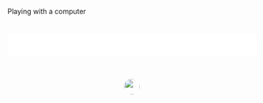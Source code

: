 Playing with a computer

<h1 align="center"><img src="text.svg" alt="Typing SVG" /></h1>

<h1 align="center"><img src="https://github.com/ovvladimir.png" width="32" height="32" style="border-radius: 50%;" /></h1>
